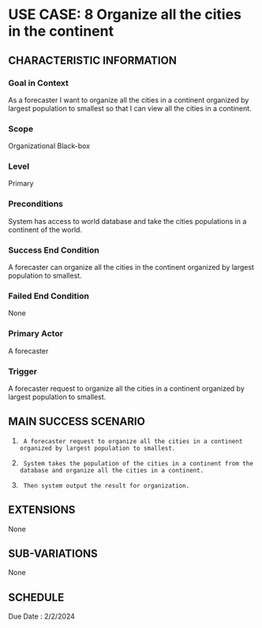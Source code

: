 # USE CASE: 8 Organize all the cities in the continent
## CHARACTERISTIC INFORMATION

### Goal in Context

As a forecaster I want to organize all the cities in a continent organized by largest population to smallest so that I can view all the cities in a continent.
### Scope

Organizational Black-box

### Level

Primary

### Preconditions

System has access to world database and take the cities populations in a continent of the world.

### Success End Condition

A forecaster can organize all the cities in the continent organized by largest population to smallest.

### Failed End Condition

None

### Primary Actor

A forecaster

### Trigger

A forecaster request to organize all the cities in a continent organized by largest population to smallest.

## MAIN SUCCESS SCENARIO

1.      A forecaster request to organize all the cities in a continent organized by largest population to smallest.
2.      System takes the population of the cities in a continent from the database and organize all the cities in a continent.
3.      Then system output the result for organization.

## EXTENSIONS

None

## SUB-VARIATIONS

None

## SCHEDULE

Due Date : 2/2/2024
